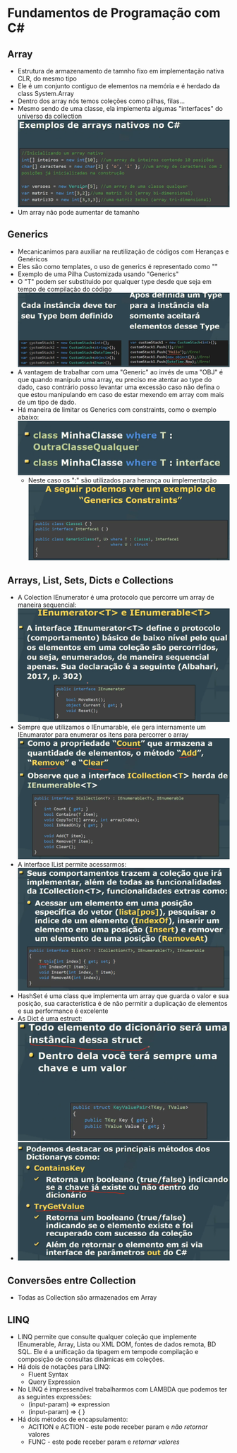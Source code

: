 # Fundamentos de Programação com C#
## Array

- Estrutura de armazenamento de tamnho fixo em implementação nativa CLR, do mesmo tipo
- Ele é um conjunto contiguo de elementos na memória  e é herdado da class System.Array
- Dentro dos array nós temos coleções como pilhas, filas...
- Mesmo sendo de uma classe, ela implementa algumas "interfaces" do universo da collection
![alt text](image.png)
- Um array não pode aumentar de tamanho

## Generics
- Mecanicanimos para auxiliar na reutilização de códigos com Heranças e Genéricos
- Eles são como templates, o uso de generics é representado como "<T>"
- Exemplo de uma Pilha Customizada usando "Generics"
- O "T" podem ser substituido por qualquer type desde que seja em tempo de compilação do código
![alt text](image-1.png)
- A vantagem de trabalhar com uma "Generic" ao invés de uma "OBJ" é que quando manipulo uma array, eu preciso me atentar ao type do dado, caso contrário posso levantar uma excessão caso não defina o que estou manipulando em caso de estar mexendo em array com mais de um tipo de dado.
- Há maneira de limitar os Generics com constraints, como o exemplo abaixo:
![alt text](image-2.png)
    - Neste caso os ":" são utilizados para herança ou implementação 
    ![alt text](image-3.png) 

## Arrays, List, Sets, Dicts e Collections

- A Colection IEnumerator é uma protocolo que percorre um array de maneira sequencial:
![alt text](image-4.png)
- Sempre que utilizamos o IEnumarable, ele gera internamente um IEnumarator para enumerar os itens para percorrer o array
![alt text](image-5.png)
- A interface IList permite acessarmos:
    ![alt text](image-6.png)
- HashSet é uma class que implementa um array que guarda o valor e sua posição, sua característica é de não permitir a duplicação de elementos e sua performance é excelente
- As Dict é uma estruct:    
    ![alt text](image-7.png)
- ![alt text](image-8.png)

## Conversões entre Collection

- Todas as Collection são armazenados em Array

## LINQ

- LINQ permite que consulte qualquer coleção que implemente IEnumerable<T>, Array, Lista ou XML DOM, fontes de dados remota, BD SQL. Ele é a unificação da tipagem em tempode compilação e composição de consultas dinâmicas em coleções.
- Há dois de notações para LINQ:
    - Fluent Syntax
    - Query Expression
- No LINQ é impressendível trabalharmos com LAMBDA que podemos ter as seguintes expressões:
    - (input-param) => expression
    - (input-param) => { <sequencia de codigo>}
- Há dois métodos de encapsulamento:
    - ACITION e ACTION<T> - este pode receber param e *não retornar* valores
    - FUNC<T> - este pode receber param e *retornar* _valores_
